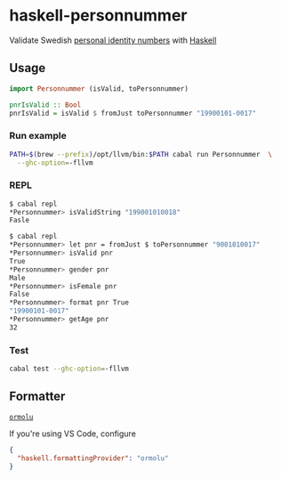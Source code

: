 # haskell-personnummer

Validate Swedish [personal identity
numbers](<https://en.wikipedia.org/wiki/Personal_identity_number_(Sweden)>) with
[Haskell](https://www.haskell.org/)

## Usage

```haskell
import Personnummer (isValid, toPersonnummer)

pnrIsValid :: Bool
pnrIsValid = isValid $ fromJust toPersonnummer "19900101-0017"
```

### Run example

```sh
PATH=$(brew --prefix)/opt/llvm/bin:$PATH cabal run Personnummer  \
  --ghc-option=-fllvm
```

### REPL

```sh
$ cabal repl
*Personnummer> isValidString "199001010018"
Fasle
```

```sh
$ cabal repl
*Personnummer> let pnr = fromJust $ toPersonnummer "9001010017"
*Personnummer> isValid pnr
True
*Personnummer> gender pnr
Male
*Personnummer> isFemale pnr
False
*Personnummer> format pnr True
"19900101-0017"
*Personnummer> getAge pnr
32
```

### Test

```sh
cabal test --ghc-option=-fllvm
```

## Formatter

[`ormolu`](https://github.com/tweag/ormolu)

If you're using VS Code, configure

```json
{
  "haskell.formattingProvider": "ormolu"
}
```
